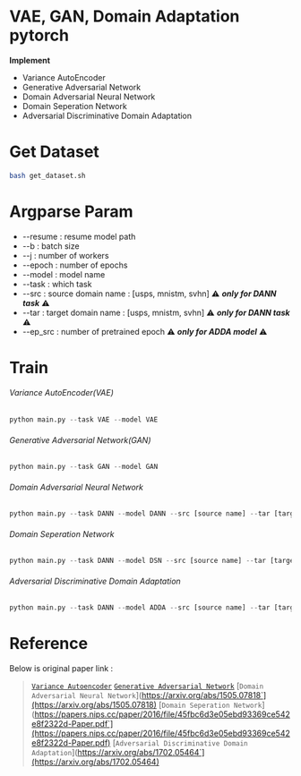 # VAE, GAN, Domain Adaptation pytorch 

**Implement**
* Variance AutoEncoder
* Generative Adversarial Network
* Domain Adversarial Neural Network 
* Domain Seperation Network
* Adversarial Discriminative Domain Adaptation

# Get Dataset
```bash
bash get_dataset.sh
```

# Argparse Param 
* --resume : resume model path 
* --b : batch size
* --j : number of workers
* --epoch : number of epochs
* --model : model name
* --task : which task
* --src : source domain name : [usps, mnistm, svhn] ⚠️ ***only for DANN task*** ⚠️ 
* --tar : target domain name : [usps, mnistm, svhn] ⚠️ ***only for DANN task*** ⚠️ 
* --ep_src : number of pretrained epoch ⚠️ ***only for ADDA model*** ⚠️ 

# Train 
###### Variance AutoEncoder(VAE)
```python
python main.py --task VAE --model VAE 
```
###### Generative Adversarial Network(GAN)
```python
python main.py --task GAN --model GAN 
```
###### Domain Adversarial Neural Network 
```python
python main.py --task DANN --model DANN --src [source name] --tar [target name]
```
###### Domain Seperation Network
```python
python main.py --task DANN --model DSN --src [source name] --tar [target name]
```
###### Adversarial Discriminative Domain Adaptation
```python
python main.py --task DANN --model ADDA --src [source name] --tar [target name]
```

# Reference 
Below is original paper link :
> [`Variance Autoencoder`](https://arxiv.org/abs/1312.6114)
> [`Generative Adversarial Network`](https://arxiv.org/abs/1406.2661)
> [`Domain Adversarial Neural Network`](https://arxiv.org/abs/1505.07818`](https://arxiv.org/abs/1505.07818)
> [`Domain Seperation Network`](https://papers.nips.cc/paper/2016/file/45fbc6d3e05ebd93369ce542e8f2322d-Paper.pdf`](https://papers.nips.cc/paper/2016/file/45fbc6d3e05ebd93369ce542e8f2322d-Paper.pdf)
> [`Adversarial Discriminative Domain Adaptation`](https://arxiv.org/abs/1702.05464`](https://arxiv.org/abs/1702.05464)

